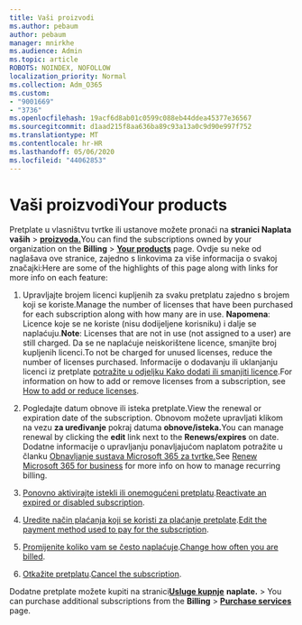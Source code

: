 ```yaml
---
title: Vaši proizvodi
ms.author: pebaum
author: pebaum
manager: mnirkhe
ms.audience: Admin
ms.topic: article
ROBOTS: NOINDEX, NOFOLLOW
localization_priority: Normal
ms.collection: Adm_O365
ms.custom:
- "9001669"
- "3736"
ms.openlocfilehash: 19acf6d8ab01c0599c088eb44ddea45377e36567
ms.sourcegitcommit: d1aad215f8aa636ba89c93a13a0c9d90e997f752
ms.translationtype: MT
ms.contentlocale: hr-HR
ms.lasthandoff: 05/06/2020
ms.locfileid: "44062853"
---
```

# <a name="your-products"></a><span data-ttu-id="5b3ac-102">Vaši proizvodi</span><span class="sxs-lookup"><span data-stu-id="5b3ac-102">Your products</span></span>

<span data-ttu-id="5b3ac-103">Pretplate u vlasništvu tvrtke ili ustanove možete pronaći na **stranici Naplata vaših** > **[proizvoda.](https://go.microsoft.com/fwlink/p/?linkid=842054)**</span><span class="sxs-lookup"><span data-stu-id="5b3ac-103">You can find the subscriptions owned by your organization on the **Billing** > **[Your products](https://go.microsoft.com/fwlink/p/?linkid=842054)** page.</span></span> <span data-ttu-id="5b3ac-104">Ovdje su neke od naglašava ove stranice, zajedno s linkovima za više informacija o svakoj značajki:</span><span class="sxs-lookup"><span data-stu-id="5b3ac-104">Here are some of the highlights of this page along with links for more info on each feature:</span></span>

1. <span data-ttu-id="5b3ac-105">Upravljajte brojem licenci kupljenih za svaku pretplatu zajedno s brojem koji se koriste.</span><span class="sxs-lookup"><span data-stu-id="5b3ac-105">Manage the number of licenses that have been purchased for each subscription along with how many are in use.</span></span>  <span data-ttu-id="5b3ac-106">**Napomena**: Licence koje se ne koriste (nisu dodijeljene korisniku) i dalje se naplaćuju.</span><span class="sxs-lookup"><span data-stu-id="5b3ac-106">**Note**: Licenses that are not in use (not assigned to a user) are still charged.</span></span>  <span data-ttu-id="5b3ac-107">Da se ne naplaćuje neiskorištene licence, smanjite broj kupljenih licenci.</span><span class="sxs-lookup"><span data-stu-id="5b3ac-107">To not be charged for unused licenses, reduce the number of licenses purchased.</span></span> <span data-ttu-id="5b3ac-108">Informacije o dodavanju ili uklanjanju licenci iz pretplate [potražite u odjeljku Kako dodati ili smanjiti licence](https://docs.microsoft.com/alchemyinsights/how-to-add-or-reduce-licenses).</span><span class="sxs-lookup"><span data-stu-id="5b3ac-108">For information on how to add or remove licenses from a subscription, see [How to add or reduce licenses](https://docs.microsoft.com/alchemyinsights/how-to-add-or-reduce-licenses).</span></span>

2. <span data-ttu-id="5b3ac-109">Pogledajte datum obnove ili isteka pretplate.</span><span class="sxs-lookup"><span data-stu-id="5b3ac-109">View the renewal or expiration date of the subscription.</span></span>  <span data-ttu-id="5b3ac-110">Obnovom možete upravljati klikom na vezu **za uređivanje** pokraj datuma **obnove/isteka.**</span><span class="sxs-lookup"><span data-stu-id="5b3ac-110">You can manage renewal by clicking the **edit** link next to the **Renews/expires** on date.</span></span>  <span data-ttu-id="5b3ac-111">Dodatne informacije o upravljanju ponavljajućom naplatom potražite u članku [Obnavljanje sustava Microsoft 365 za tvrtke.](https://go.microsoft.com/fwlink/?linkid=2119216)</span><span class="sxs-lookup"><span data-stu-id="5b3ac-111">See [Renew Microsoft 365 for business](https://go.microsoft.com/fwlink/?linkid=2119216) for more info on how to manage recurring billing.</span></span>

3. <span data-ttu-id="5b3ac-112">[Ponovno aktivirajte istekli ili onemogućeni pretplatu](https://go.microsoft.com/fwlink/?linkid=2117519).</span><span class="sxs-lookup"><span data-stu-id="5b3ac-112">[Reactivate an expired or disabled subscription](https://go.microsoft.com/fwlink/?linkid=2117519).</span></span>

4. <span data-ttu-id="5b3ac-113">[Uredite način plaćanja koji se koristi za plaćanje pretplate](https://go.microsoft.com/fwlink/?linkid=2117167).</span><span class="sxs-lookup"><span data-stu-id="5b3ac-113">[Edit the payment method used to pay for the subscription](https://go.microsoft.com/fwlink/?linkid=2117167).</span></span>

5. <span data-ttu-id="5b3ac-114">[Promijenite koliko vam se često naplaćuje](https://go.microsoft.com/fwlink/?linkid=2119112).</span><span class="sxs-lookup"><span data-stu-id="5b3ac-114">[Change how often you are billed](https://go.microsoft.com/fwlink/?linkid=2119112).</span></span>

6. <span data-ttu-id="5b3ac-115">[Otkažite pretplatu](https://go.microsoft.com/fwlink/?linkid=2119113).</span><span class="sxs-lookup"><span data-stu-id="5b3ac-115">[Cancel the subscription](https://go.microsoft.com/fwlink/?linkid=2119113).</span></span>

<span data-ttu-id="5b3ac-116">Dodatne pretplate možete kupiti na stranici[**Usluge kupnje**](https://go.microsoft.com/fwlink/p/?linkid=868433) **naplate.** > </span><span class="sxs-lookup"><span data-stu-id="5b3ac-116">You can purchase additional subscriptions from the **Billing** > [**Purchase services**](https://go.microsoft.com/fwlink/p/?linkid=868433) page.</span></span>
